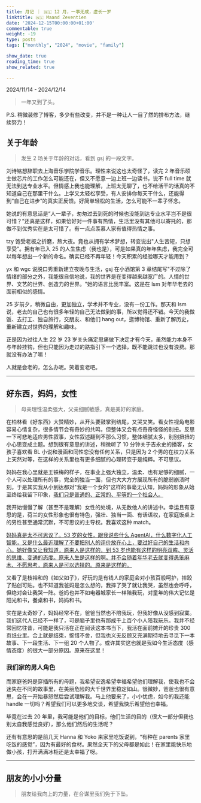```yaml
---
title: 月记 ｜ 🇳🇱 12 月，一事无成，虚长一岁
linktitle: 🇳🇱 Maand Zeventien
date: '2024-12-15T00:00:00+01:00'
commentable: true
weight: -19
type: posts
tags: ["monthly", "2024", "movie", "family"]

show_date: true
reading_time: true
show_related: true

---
```


2024/11/14 - 2024/12/14

> 一年又到了头。

P.S. 稍微装修了博客，多少有些改变，并不是一种让人一目了然的排布方法，继续努力！

<!--more-->

## 关于年龄

> 发生 2 场关于年龄的对话，看到 gsj 的一段文字。

刘诗铭想辞职去上海音乐学院学音乐。理性来说这也太奇怪了，读完 2 年音乐硕士做芯片的工作怎么可能还在，但又不愿意一边上班一边读书，说不 full time 就无法到达专业水平。但情感上我也能理解，上班太无聊了，也不给活干的话真的不知道自己在那里干什么。上学又太轻松享受，有人安排你每天干什么，还能得到“自己在进步”的真实正反馈。好简单轻松的生活，怎么可能不一辈子怀念。

她说的有意思话是“人一辈子，匆匆过去到死的时候也没能到达专业水平岂不是很可惜？”还真是这样，如果恰好对一件事有热情，生活里没有其他可以寄托的，那做不到优秀实在是太可惜了。有一点点羡慕人家有值得热情之事。

tzy 饱受老板之折磨，熬大夜。竟也从拥有学术梦想，转变说出"人生苦短，只想享受"。拥有年已入 25 的人生焦虑（我也是），可是如果真的年年焦虑，我完全可以每年想出一个新的命名。确实已经不再年轻！今天积累的经验哪天才能用到？

yx 和 wgc 说脱口秀重新建立夜晚与生活，gsj 在小酒馆第 3 章结尾写"不过除了情绪的部分之外，我能很自信地说，我的世界是在变得越来越宽广的。人情的世界、文艺的世界、创造力的世界。"她的语言比我丰富。这是在 lsm 对年华老去的面前相似的感情。

25 岁前夕，稍微自由，更加独立，学术并不专业，没有一份工作。那天和 lsm 说，老去的自己也有很多年轻的自己无法做到的事，所以觉得还不错。今天的我做饭、去打工、独自旅行，交朋友、和他们 hang out，逛博物馆、重新了解历史，重新建立对世界的理解和趣味。

正是因为过往人生 22 岁 23 岁关头痛定思痛做下决定才有今天，虽然能力本身不与年龄挂钩，但也只能因为走过的路指引下一个选择，既不能跳过也没有浪费。那就没有办法了嘛！

人就是会老的，怎么办呢。笑着变老吧。

---

## 好东西，妈妈，女性

> 母亲理性温柔强大，父亲细腻敏感，真是美好的家庭。

在柏林看《好东西》大赞精妙，从开头要鼓掌到结尾，又哭又笑。看女性视角电影容易心情复杂，很多情节会有奇妙的共鸣，但整体又会有点奇奇怪怪的别扭。反思一下可悲地适应男性叙事，女性叙述翻到不那么习惯，整体细腻太多，别别扭扭的小心思变成主题。想到很有意思的讲述，稍微听了 10 分钟关于吉永史的播客，女孩子喜欢看 BL 小说和漫画和同性恋没有任何关系，只是因为 2 个男的在权力关系上天然对等，在这样的关系里也有更多细腻的心理转变于是纯粹。不可思议。

妈妈在我心里就是王铁梅的样子，在事业上强大独立，温柔、也有足够的细腻，一个人可以处理所有的事，完全的独当一面，但也大大方方展现所有的脆弱崩溃时刻。于是其实我从小到达都对"我是一个女的"这样的事毫无认知，妈妈的形象从始至终给我留下印象，<u>我们只是普通的、正常的、平等的一个社会人。</u>

我开始慢慢了解（甚至不是理解）女性的处境，从无数他人的讲述中。幸运且有意思的是，荷兰的女性形象也很有特色，强壮、独当一面、有话语权，在家庭饭桌上的男性甚至通常沉默，不可思议的主导权。我喜欢这种 match。

<u>妈妈真是太不可思议了。53 岁的女性，跟我说些什么 AgentAI，什么数字化人工智能，又是什么最近理解了不要把别人的评价放在心上，要过好自己的生活和内心。她好像又让我知道，原来人是这样的，到 53 岁也能有这样的明亮双眸、灵活的思维、变通的态度。原来人生是这样的啊。并不会随着年华老去就变得愚笨麻木、不愿思考，原来人是可以选择的。原来是这样的。</u>

又看了是枝裕和的《如父如子》，好玩的是有钱人的家庭会对小孩百般呵护，摔跤了贴创可贴。也不知道我爸妈是怎么想的，我摔了哭了就让我哭，虽然也会呼呼，但绝对会让我哭一阵。爸妈也并不如电器城家长一样陪我玩，对童年的伟大记忆是阳光和书，餐桌和书，妈妈和书。

实在是太奇妙了，妈妈经常不在，爸爸当然也不陪我玩，但我好像从没感到寂寞。我们这代人已经不一样了，可是脑子里也有那成千上百个小人陪我玩乐。我并不经常回忆往昔，可能是我只活在正在阅读这本书当下，我活在面前摊开的珍贵 300 页纸业里。合上就是结束，惋惜不舍，但我也义无反顾又充满期待地去寻觅下一本故事、下一段生活、下一组 20 个人物了。或许其实这也就是我如今生活态度（感情态度）的很大一部分原因。原来在这里！

### 我们家的男人角色

而家庭爸妈是穿插所有的母题，我希望安逸希望幸福希望他们理解我，使我也不会迷失在不同的故事里，在美丽危险的大千世界里稳定如山。很微妙，爸爸也很有意思，会在一开始暴怒然后尝试理解我。马上他要来了，小小忧虑，如今的我还能 handle 一切吗？希望我们可以更多地交谈，希望我快乐希望他也幸福。

毕竟在过去 20 年里，我可能是他们的目标，他们生活的目的（很大一部分但我也别太自我感觉良好），那么他们然后的生活呢？

还有有意思的是前几天 Hanna 和 Yoko 来家里吃饭说到，“有种在 parents 家里吃饭的感觉”，因为有最好的食材。果然全天下的父母都是如此！在家里能快乐地做小孩，打开满满冰柜还是太幸福了呀。

---

## 朋友的小小分量

>  朋友给我向上的力量，在合谋里我们免于下坠。